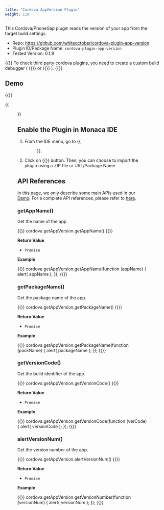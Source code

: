 ```yaml
---
title: "Cordova AppVersion Plugin"
weight: 110
---
```


This Cordova/PhoneGap plugin reads the version of your app from the target build settings.

- Repo: https://github.com/whiteoctober/cordova-plugin-app-version
- Plugin ID/Package Name: `cordova-plugin-app-version`
- Tested Version: 0.1.9

{{<note>}}
To check third party cordova plugins, you need to create a custom build debugger ( {{<link title="Android version" href="https://docs.monaca.io/en/products_guide/debugger/installation/debugger_android/#build-and-install-custom-monaca-debugger">}} or {{<link title="iOS version" href="https://docs.monaca.io/en/products_guide/debugger/installation/debugger_ios/#how-to-build-custom-monaca-debugger">}} ).
{{</note>}}

## Demo 


{{<import pid="5b29c488e78885f330dba6cf" title="AppVersion Plugin Demo">}}

{{<figure src="/images/samples/app_version.png">}}

## Enable the Plugin in Monaca IDE

1.  From the IDE menu, go to {{<menu menu1="Config" menu2="Manage Cordova Plugins">}}.

2.  Click on {{<guilabel name="Import Cordova Plugin">}} button. Then, you can choose to import the plugin using a ZIP file or URL/Package Name. 

## API References

In this page, we only describe some main APIs used in our [Demo](https://monaca.mobi/directimport?pid=5b29c488e78885f330dba6cf). For a complete API references, please refer to [here](https://github.com/whiteoctober/cordova-plugin-app-version).

### getAppName()

Get the name of the app.

{{<highlight javascript>}}
cordova.getAppVersion.getAppName()
{{</highlight>}}

**Return Value**

- `Promise`

**Example**

{{<highlight javascript>}}
cordova.getAppVersion.getAppName(function (appName) {
    alert( appName );
});
{{</highlight>}}

### getPackageName()

Get the package name of the app.

{{<highlight javascript>}}
cordova.getAppVersion.getPackageName()
{{</highlight>}}

**Return Value**

- `Promise`

**Example**

{{<highlight javascript>}}
cordova.getAppVersion.getPackageName(function (packName) {
    alert( packageName );
});
{{</highlight>}}

### getVersionCode()

Get the build identifier of the app.

{{<highlight javascript>}}
cordova.getAppVersion.getVersionCode()
{{</highlight>}}

**Return Value**

- `Promise`

**Example**

{{<highlight javascript>}}
cordova.getAppVersion.getVersionCode(function (verCode) {
    alert( versionCode );
});
{{</highlight>}}

### alertVersionNum()

Get the version number of the app.

{{<highlight javascript>}}
cordova.getAppVersion.alertVersionNum()
{{</highlight>}}

**Return Value**

- `Promise`

**Example**

{{<highlight javascript>}}
cordova.getAppVersion.getVersionNumber(function (versionNum) {
    alert( versionNum );
});
{{</highlight>}}

